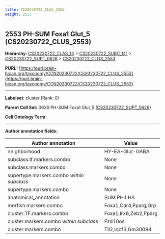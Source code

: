 ```yaml
---
title: CS20230722_CLUS_2553
weight: 2553
---
```

## 2553 PH-SUM Foxa1 Glut_5 (CS20230722_CLUS_2553)
<b>Hierarchy: </b>
[CS20230722_CLAS_14](../CS20230722_CLAS_14) >
[CS20230722_SUBC_141](../CS20230722_SUBC_141) >
[CS20230722_SUPT_0626](../CS20230722_SUPT_0626) >
[CS20230722_CLUS_2553](../CS20230722_CLUS_2553)

**PURL:** [https://purl.brain-bican.org/taxonomy/CCN20230722/CS20230722_CLUS_2553](https://purl.brain-bican.org/taxonomy/CCN20230722/CS20230722_CLUS_2553)

---


**Labelset:** cluster (Rank: 0)

**Parent Cell Set:** 0626 PH-SUM Foxa1 Glut_5 ([CS20230722_SUPT_0626](../CS20230722_SUPT_0626))



**Cell Ontology Term:** 

[MARKER GENES.]: #


---

[TRANSFERRED ANNOTATIONS.]: #


[AUTHOR ANNOTATION FIELDS.]: #


**Author annotation fields:**

| Author annotation | Value |
|-------------------|-------|
|neighborhood|HY-EA-Glut-GABA|
|subclass.tf.markers.combo|None|
|subclass.markers.combo|None|
|supertype.markers.combo _within subclass_|None|
|supertype.markers.combo|None|
|anatomical_annotation|SUM PH LHA|
|merfish.markers.combo|Foxa1,Car4,Pparg,Grp|
|cluster.TF.markers.combo|Foxa1,Irx6,Zeb2,Pparg|
|cluster.markers.combo _within subclass_|Fzd10os|
|cluster.markers.combo|Tll2,Iqcf3,Gm30094|
